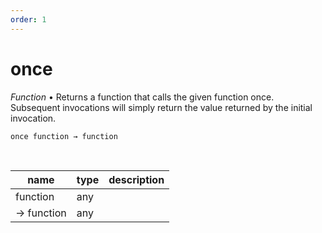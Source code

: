 ```yaml
---
order: 1
---
```

# once

_Function_ &bull; Returns a function that calls the given function once. Subsequent invocations will simply return the value returned by the initial invocation.

<pre><code>once function &rarr; function</code></pre>
<br>

| name | type | description |
|------|------|-------------|
|function|any||
|&rarr; function|any||



